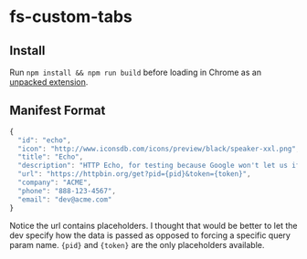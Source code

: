 # fs-custom-tabs

## Install

Run `npm install && npm run build` before loading in Chrome as an [unpacked extension](https://developer.chrome.com/extensions/getstarted#unpacked).

## Manifest Format

```js
{
  "id": "echo",
  "icon": "http://www.iconsdb.com/icons/preview/black/speaker-xxl.png",
  "title": "Echo",
  "description": "HTTP Echo, for testing because Google won't let us iframe",
  "url": "https://httpbin.org/get?pid={pid}&token={token}",
  "company": "ACME",
  "phone": "888-123-4567",
  "email": "dev@acme.com"
}
```

Notice the url contains placeholders. I thought that would be better to let the dev specify
how the data is passed as opposed to forcing a specific query param name. `{pid}` and `{token}`
 are the only placeholders available.